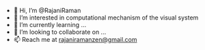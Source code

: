 - 👋 Hi, I’m @RajaniRaman
- 👀 I’m interested in computational mechanism of the visual system
- 🌱 I’m currently learning ...
- 💞️ I’m looking to collaborate on ...
- 📫 Reach me at rajaniramanzen@gmail.com

<!---
RajaniRaman/RajaniRaman is a ✨ special ✨ repository because its `README.md` (this file) appears on your GitHub profile.
You can click the Preview link to take a look at your changes.
--->
